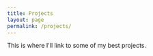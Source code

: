 ```yaml
---
title: Projects
layout: page
permalink: /projects/
---
```


This is where I'll link to some of my best projects.
